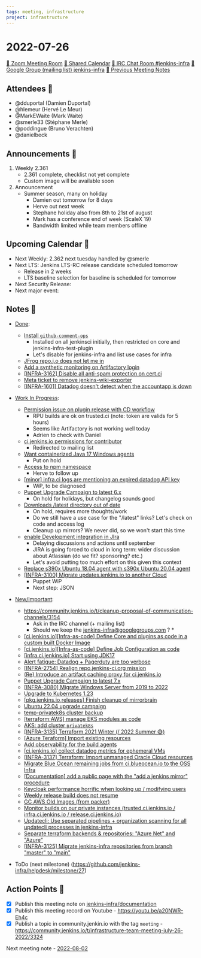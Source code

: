 ```yaml
---
tags: meeting, infrastructure
project: infrastructure
---
```

<!-- markdownlint-disable MD026-->

# 2022-07-26

[:movie_camera: Zoom Meeting Room](https://zoom.us/j/92454301214?pwd=aEVoUi9EanpaakN3L1ZxRlpDQk5Ddz09)
[:calendar: Shared Calendar](https://jenkins.io/event-calendar/)
[:speech_balloon: IRC Chat Room #jenkins-infra](https://jenkins.io/chat/#jenkins-infra)
[:email: Google Group (mailing list) jenkins-infra](https://groups.google.com/g/jenkins-infra)
[🧠 Previous Meeting Notes](https://github.com/jenkins-infra/documentation/blob/main/meetings/2022-07-19.md)

## Attendees 👥

* @dduportal (Damien Duportal)
* @hlemeur (Hervé Le Meur)
* @MarkEWaite (Mark Waite)
* @smerle33 (Stéphane Merle)
* @poddingue (Bruno Verachten)
* @danielbeck

## Announcements :loudspeaker:

1. Weekly 2.361
    * 2.361 complete, checklist not yet complete
    * Custom image will be available soon
2. Announcement
    * Summer season, many on holiday
        * Damien out tomorrow for 8 days
        * Herve out next week
        * Stephane holiday also from 8th to 21st of august
        * Mark has a conference end of week (ScaleX 19)
        * Bandwidth limited while team members offline

## Upcoming Calendar 📆

* Next Weekly: 2.362 next tuesday handled by @smerle 
* Next LTS: Jenkins LTS-RC release candidate scheduled tomorrow
  * Release in 2 weeks
  * LTS baseline selection for baseline is scheduled for tomorrow
* Next Security Release:
* Next major event:

## Notes :book:

* [Done](https://github.com/jenkins-infra/helpdesk/milestone/26?closed=1):
  * [Install `github-comment-ops`](https://github.com/jenkins-infra/helpdesk/issues/3060)
      * Installed on all jenkinsci initially, then restricted on core and jenkins-infra-test-plugin
      * Let's disable for jenkins-infra and list use cases for infra
  * [JFrog repo.j.o does not let me in](https://github.com/jenkins-infra/helpdesk/issues/3061)
  * [Add a synthetic monitoring on Artifactory login](https://github.com/jenkins-infra/helpdesk/issues/3062)
  * [[INFRA-3162] Disable all anti-spam protection on cert.ci](https://github.com/jenkins-infra/helpdesk/issues/2703)
  * [Meta ticket to remove jenkins-wiki-exporter](https://github.com/jenkins-infra/helpdesk/issues/3059)
  * [[INFRA-1601] Datadog doesn't detect when the accountapp is down](https://github.com/jenkins-infra/helpdesk/issues/1323)

* [Work In Progress](https://github.com/jenkins-infra/helpdesk/milestone/26):
  * [Permission issue on plugin release with CD workflow](https://github.com/jenkins-infra/helpdesk/issues/3069)
      * RPU builds are ok on trusted.ci (note: token are valids for 5 hours)
      * Seems like Artifactory is not working well today
      * Adrien to check with Daniel
  * [ci.jenkins.io permissions for contributor](https://github.com/jenkins-infra/helpdesk/issues/3065)
      * Redirected to mailing list
  * [Want containerized Java 17 Windows agents](https://github.com/jenkins-infra/helpdesk/issues/2822)
      * Put on hold
  * [Access to npm namespace](https://github.com/jenkins-infra/helpdesk/issues/3067)
      * Herve to follow up
  * [[minor] infra.ci logs are mentioning an expired datadog API key](https://github.com/jenkins-infra/helpdesk/issues/2804)
      * WiP, to be diagnosed 
  * [Puppet Upgrade Campaign to latest 6.x](https://github.com/jenkins-infra/helpdesk/issues/3056)
      * On hold for holidays, but changelog sounds good
  * [Downloads /latest directory out of date](https://github.com/jenkins-infra/helpdesk/issues/3034)
      * On hold, requires more thoughts/work
      * Do we still have a use case for the "/latest" links? Let's check on code and access log
      * Cleanup up mirrors? We never did, so we won't start this time
  * [enable Development integration in JIra](https://github.com/jenkins-infra/helpdesk/issues/2985)
      * Delaying discussions and actions until september
      * JIRA is going forced to cloud in long term: wider discussion about Atlassian (do we fit? sponsoring? etc.)
      * Let's avoid putting too much effort on this given this context
  * [Replace s390x Ubuntu 18.04 agent with s390x Ubuntu 20.04 agent](https://github.com/jenkins-infra/helpdesk/issues/2983)
  * [[INFRA-3100] Migrate updates.jenkins.io to another Cloud](https://github.com/jenkins-infra/helpdesk/issues/2649)
      * Puppet WiP
      * Next step: JSON

* [New/Important](https://github.com/jenkins-infra/helpdesk/milestone/10):
  * https://community.jenkins.io/t/cleanup-proposal-of-communication-channels/3154
      * Ask in the IRC channel (+ mailing list) 
      * Should we keep the jenkins-infra@googlegroups.com ?
          * 
  * [[ci.jenkins.io][Infra-as-code] Define Core and plugins as code in a custom built Docker Image](https://github.com/jenkins-infra/helpdesk/issues/3070)
  * [[ci.jenkins.io][Infra-as-code] Define Job Configuration as code](https://github.com/jenkins-infra/helpdesk/issues/3071)
  * [[infra.ci.jenkins.io] Start using JDK17](https://github.com/jenkins-infra/helpdesk/issues/3072)
  * [Alert fatigue: Datadog + Pagerduty are too verbose](https://github.com/jenkins-infra/helpdesk/issues/3068)
  * [[INFRA-2754] Realign repo.jenkins-ci.org mission](https://github.com/jenkins-infra/helpdesk/issues/2322)
  * [(Re) Introduce an artifact caching proxy for ci.jenkins.io](https://github.com/jenkins-infra/helpdesk/issues/2752)
  * [Puppet Upgrade Campaign to latest 7.x](https://github.com/jenkins-infra/helpdesk/issues/3058)
  * [[INFRA-3080]  Migrate Windows Server from 2019 to 2022](https://github.com/jenkins-infra/helpdesk/issues/2629)
  * [Upgrade to Kubernetes 1.23](https://github.com/jenkins-infra/helpdesk/issues/3053)
  * [[pkg.jenkins.io,releases] Finish cleanup of mirrorbrain](https://github.com/jenkins-infra/helpdesk/issues/2970)
  * [Ubuntu 22.04 upgrade campaign](https://github.com/jenkins-infra/helpdesk/issues/2982)
  * [temp-privatek8s cluster backup](https://github.com/jenkins-infra/helpdesk/issues/2976)
  * [[terraform:AWS] manage EKS modules as code](https://github.com/jenkins-infra/helpdesk/issues/3022)
  * [AKS: add cluster `privatek8s`](https://github.com/jenkins-infra/helpdesk/issues/2844)
  * [[INFRA-3135] Terraform 2021 Winter (/ 2022 Summer 😅)](https://github.com/jenkins-infra/helpdesk/issues/2680)
  * [[Azure Teraform] Import existing resources](https://github.com/jenkins-infra/helpdesk/issues/2981)
  * [Add observability for the build agents](https://github.com/jenkins-infra/helpdesk/issues/2769)
  * [[ci.jenkins.io] collect datadog metrics for ephemeral VMs](https://github.com/jenkins-infra/helpdesk/issues/2980)
  * [[INFRA-3137] Terraform: Import unmanaged Oracle Cloud resources](https://github.com/jenkins-infra/helpdesk/issues/2682)
  * [Migrate Blue Ocean remaining jobs from ci.blueocean.io to the OSS Infra](https://github.com/jenkins-infra/helpdesk/issues/2954)
  * [[Documentation] add a public page with the "add a jenkins mirror" procedure](https://github.com/jenkins-infra/helpdesk/issues/2953)
  * [Keycloak performance horrific when looking up / modifying users](https://github.com/jenkins-infra/helpdesk/issues/2915)
  * [Weekly release build does not resume](https://github.com/jenkins-infra/helpdesk/issues/2925)
  * [GC AWS Old Images (from packer)](https://github.com/jenkins-infra/helpdesk/issues/2846)
  * [Monitor builds on our private instances (trusted.ci.jenkins.io / infra.ci.jenkins.io / release.ci.jenkins.io)](https://github.com/jenkins-infra/helpdesk/issues/2843)
  * [Updatecli: Use separated pipelines + organization scanning for all updatecli processes in jenkins-infra](https://github.com/jenkins-infra/helpdesk/issues/2778)
  * [Separate terraform backends & repositories: "Azure Net" and "Azure"](https://github.com/jenkins-infra/helpdesk/issues/2924)
  * [[INFRA-3125] Migrate jenkins-infra repositories from branch "master" to "main"](https://github.com/jenkins-infra/helpdesk/issues/2671)


* ToDo (next milestone) (https://github.com/jenkins-infra/helpdesk/milestone/27)

## Action Points :muscle:

<!-- How To: https://github.com/jenkins-infra/runbooks/tree/main/meetings -->
* [x] Publish this meeting note on [jenkins-infra/documentation](https://github.com/jenkins-infra/documentation) 
* [x] Publish this meeting record on Youtube - https://youtu.be/a20NWR-Eh4c
* [x] Publish a topic in community.jenkin.io with the tag `meeting` - https://community.jenkins.io/t/infrastructure-team-meeting-july-26-2022/3324

Next meeting note - [2022-08-02](https://github.com/jenkins-infra/documentation/blob/main/meetings/2022-08-02.md) 